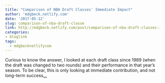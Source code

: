 ```yaml
---
title: "Comparison of NBA Draft Classes' Immediate Impact"
author: 'mdgbeck.netlify.com'
date: '2017-05-12'
slug: comparison-of-nba-draft-classe
link: http://mdgbeck.netlify.com/post/comparison-of-nba-draft-classes-immediate-impact/
categories:
- bloglink
tags:
  - mdgbecknetlifycom
---
```


Curious to know the answer, I looked at each draft class since 1989 (when the draft was changed to two rounds) and their performance in that year’s season. To be clear, this is only looking at immediate contribution, and not long-term success[... <i class="fas fa-external-link-alt"></i>](http://mdgbeck.netlify.com/post/comparison-of-nba-draft-classes-immediate-impact/)

